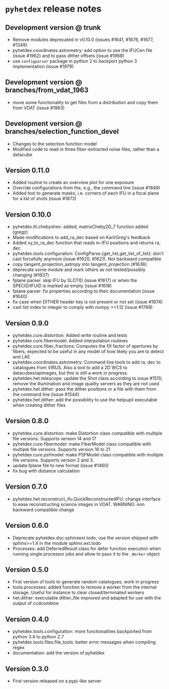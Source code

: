 # ``pyhetdex`` release notes

## Development version @ trunk

* Remove modules deprecated in v0.10.0 (issues #1641, #1676, #1677, #1349)
* pyhetdex.coordinates.astrometry: add option to use the IFUCen file (issue
  #1962) and to pass dither offsets (issue #1968)
* use ``configparser`` package in python 2 to backport python 3 implementation
  (issue #1979)

## Development version @ branches/from_vdat_1963

* move some functionality to get files from a distribution and copy them from
  VDAT (issue #1963)


## Development version @ branches/selection_function_devel

* Changes to the selection function model
* Modified code to read in three fiber-extracted noise files, rather
  than a datacube

## Version 0.11.0

* Added routine to create an overview plot for one exposure
* Override configurations from the, e.g., the command line (issue #1849)
* Added tool to generate masks, i.e. corners of each IFU in
  a focal plane for a list of shots (issue #1873)

## Version 0.10.0

* pyhetdex.ltl.chebyshev: added; matrixCheby2D_7 function added (gregz)
* Made modifications to add_ra_dec based on Karl/Greg's feedback
* Added xy_to_ra_dec function that reads in-IFU positions and returns ra, dec
* pyhetdex.tools.configuration: ConfigParse.{get_list,get_list_of_list}: don't
  cast forcefully anymore (issue #1620, #1621). Not backward compatible
* copy tangent_projection_astropy into tangent_projection (#1636)
* deprecate some module and mark others as not tested/possibly changing (#1637)
* fplane parser: skip IFU by SLOTID (issue #1617) or when the SPECID/IFUID is
  marked as empty (issue #1618)
* fplane parser: fix properties according to their documentation (issue #1640)
* fix case when DITHER header key is not present or not set (issue #1674)
* cast list index to integer to comply with numpy >=1.12 (issue #1769)

## Version 0.9.0

* pyhetdex.cure.distortion: Added write routine and tests
* pyhetdex.cure.fibermodel: Added interpolation routines
* pyhetdex.cure.fiber_fractions: Computes the fill factor of 
  apertures by fibers, expected to be useful in any model of
  how likely you are to detect and LAE
* pyhetdex.coordinates.astrometry: Command line tools to add
  ra, dec to catalogues from VIRUS. Also a tool to add a 2D WCS
  to datacubes/apimages, but this is still a work in progress.
* pyhetdex.het.telescope: update the Shot class according to issue #1515; remove
  the illumination and image quality servers as they are not used
* pyhetdex.het.dither: pass the dither positions or a file with them from the
  command line (issue #1544)
* pyhetdex.het.dither: add the possibility to use the hetpupil executable when
  creating dither files

## Version 0.8.0

* pyhetdex.cure.distortion: make Distortion class compatible with
  multiple file versions. Supports version 14 and 17
* pyhetdex.cure.fibermodel: make FiberModel class compatible with
  multiple file versions. Supports version 16 to 21
* pyhetdex.cure.psfmodel: make PSFModel class compatible with
  multiple file versions. Supports version 2 and 3.
* update fplane file to new format (issue #1460)
* fix bug with distance calculation

## Version 0.7.0

* pyhetdex.het.reconstruct_ifu.QuickReconstructedIFU: change interface to ease
  reconstructing science images in VDAT. WARNING: non backward compatible change

## Version 0.6.0

* Deprecate pyhetdex.doc.sphinxext.todo; use the version shipped with
  sphinx>=1.4 in the module sphinx.ext.todo
* Processes: add DeferredResult class for defer function
  execution when running single processor jobs and allow to pass it to the
  ``_Worker`` object

## Version 0.5.0

* First version of tools to generate random catalogues; work in progress
* tools.processes: added function to remove a worker from the internal 
storage. Useful for instance to clear closed/terminated workers
* het.dither: executable dither_file improved and adapted for use with the 
output of ccdcombine

## Version 0.4.0

* pyhetdex.tools.configuration: more functionalities backported from python 3.4
  to python 2.7
* pyhetdex.tools.files.file_tools: better error messages when compiling regex
* documentation: add the version of pyhetdex

## Version 0.3.0

* First version released on a pypi-like server
